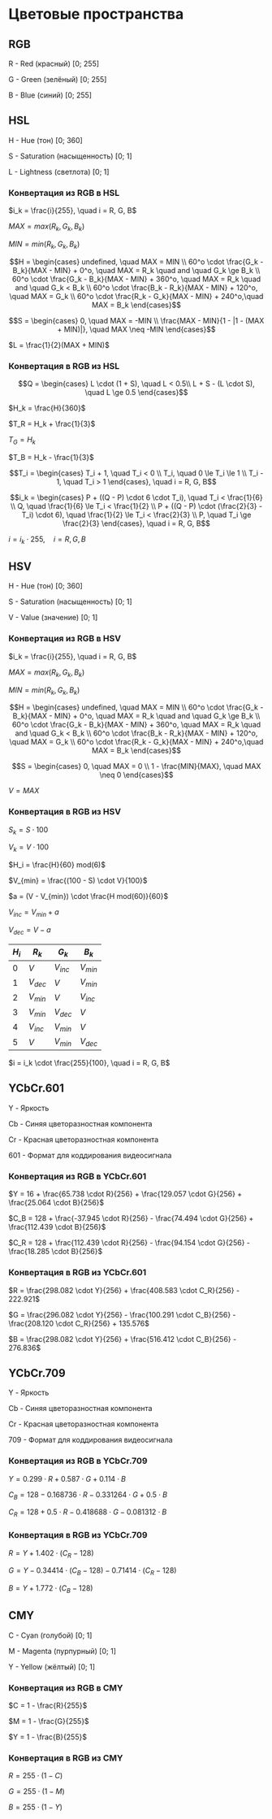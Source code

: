 # **Цветовые пространства**

## **RGB**

R - Red (красный) [0; 255]

G - Green (зелёный) [0; 255]

B - Blue (синий) [0; 255]

## **HSL**

H - Hue (тон) [0; 360]

S - Saturation (насыщенность) [0; 1]

L - Lightness (светлота) [0; 1]

### **Конвертация из RGB в HSL**

$i_k = \frac{i}{255}, \quad i = R, G, B$

$MAX = max(R_k, G_k, B_k)$

$MIN = min(R_k, G_k, B_k)$

$$H = \begin{cases}
undefined, \quad MAX = MIN \\
60^o \cdot \frac{G_k - B_k}{MAX - MIN} + 0^o, \quad MAX = R_k \quad and \quad  G_k \ge B_k \\
60^o \cdot \frac{G_k - B_k}{MAX - MIN} + 360^o, \quad MAX = R_k \quad and \quad G_k < B_k \\
60^o \cdot \frac{B_k - R_k}{MAX - MIN} + 120^o, \quad MAX = G_k \\
60^o \cdot \frac{R_k - G_k}{MAX - MIN} + 240^o,\quad MAX = B_k
\end{cases}$$

$$S = \begin{cases}
0, \quad MAX = -MIN \\
\frac{MAX - MIN}{1 - |1 - (MAX + MIN)|}, \quad MAX \neq -MIN
\end{cases}$$

$L = \frac{1}{2}(MAX + MIN)$

### **Конвертация в RGB из HSL**

$$Q = \begin{cases}
L \cdot (1 + S), \quad L < 0.5\\
L + S - (L \cdot S), \quad L \ge 0.5
\end{cases}$$

$H_k = \frac{H}{360}$

$T_R = H_k + \frac{1}{3}$

$T_G = H_k$

$T_B = H_k - \frac{1}{3}$

$$T_i = \begin{cases}
T_i + 1, \quad T_i < 0 \\
T_i, \quad 0 \le T_i \le 1 \\
T_i - 1, \quad T_i > 1
\end{cases}, \quad i = R, G, B$$

$$i_k = \begin{cases}
P + ((Q - P) \cdot 6 \cdot T_i), \quad T_i < \frac{1}{6} \\
Q, \quad \frac{1}{6} \le T_i < \frac{1}{2} \\
P + ((Q - P) \cdot (\frac{2}{3} - T_i) \cdot 6), \quad \frac{1}{2} \le T_i < \frac{2}{3} \\
P, \quad T_i \ge \frac{2}{3}
\end{cases}, \quad i = R, G, B$$

$i = i_k \cdot 255, \quad i = R, G, B$

## **HSV**

H - Hue (тон) [0; 360]

S - Saturation (насыщенность) [0; 1]

V - Value (значение) [0; 1]

### **Конвертация из RGB в HSV**

$i_k = \frac{i}{255}, \quad i = R, G, B$

$MAX = max(R_k, G_k, B_k)$

$MIN = min(R_k, G_k, B_k)$

$$H = \begin{cases}
undefined, \quad MAX = MIN \\
60^o \cdot \frac{G_k - B_k}{MAX - MIN} + 0^o, \quad MAX = R_k \quad and \quad  G_k \ge B_k \\
60^o \cdot \frac{G_k - B_k}{MAX - MIN} + 360^o, \quad MAX = R_k \quad and \quad G_k < B_k \\
60^o \cdot \frac{B_k - R_k}{MAX - MIN} + 120^o, \quad MAX = G_k \\
60^o \cdot \frac{R_k - G_k}{MAX - MIN} + 240^o,\quad MAX = B_k
\end{cases}$$

$$S = \begin{cases}
0, \quad MAX = 0 \\
1 - \frac{MIN}{MAX}, \quad MAX \neq 0
\end{cases}$$

$V = MAX$

### **Конвертация в RGB из HSV**

$S_k = S \cdot 100$

$V_k = V \cdot 100$

$H_i = \frac{H}{60} mod(6)$

$V_{min} = \frac{(100 - S) \cdot V}{100}$

$a = (V - V_{min}) \cdot \frac{H mod(60)}{60}$

$V_{inc} = V_{min} + a$

$V_{dec} = V - a$

| $H_i$ | $R_k$ | $G_k$ | $B_k$ |
| --- | --- | --- | --- |
| $0$ | $V$ | $V_{inc}$ | $V_{min}$ |
| $1$ | $V_{dec}$ | $V$ | $V_{min}$ |
| $2$ | $V_{min}$ | $V$ | $V_{inc}$ |
| $3$ | $V_{min}$ | $V_{dec}$ | $V$ |
| $4$ | $V_{inc}$ | $V_{min}$ | $V$ |
| $5$ | $V$ | $V_{min}$ | $V_{dec}$ |

$i = i_k \cdot \frac{255}{100}, \quad i = R, G, B$

## **YCbCr.601**

Y - Яркость

Cb - Синяя цветоразностная компонента

Cr - Красная цветоразностная компонента

601 - Формат для коддирования видеосигнала

### **Конвертация из RGB в YCbCr.601**

$Y = 16 + \frac{65.738 \cdot R}{256} + \frac{129.057 \cdot G}{256} + \frac{25.064 \cdot B}{256}$

$C_B = 128 + \frac{-37.945 \cdot R}{256} - \frac{74.494 \cdot G}{256} + \frac{112.439 \cdot B}{256}$

$C_R = 128 + \frac{112.439 \cdot R}{256} - \frac{94.154 \cdot G}{256} - \frac{18.285 \cdot B}{256}$

### **Конвертация в RGB из YCbCr.601**

$R = \frac{298.082 \cdot Y}{256} + \frac{408.583 \cdot C_R}{256} - 222.921$

$G = \frac{296.082 \cdot Y}{256} - \frac{100.291 \cdot C_B}{256} - \frac{208.120 \cdot C_R}{256} + 135.576$

$B = \frac{298.082 \cdot Y}{256} + \frac{516.412 \cdot C_B}{256} - 276.836$

## **YCbCr.709**

Y - Яркость

Cb - Синяя цветоразностная компонента

Cr - Красная цветоразностная компонента

709 - Формат для коддирования видеосигнала

### **Конвертация из RGB в YCbCr.709**

$Y = 0.299 \cdot R + 0.587 \cdot G + 0.114 \cdot B$

$C_B = 128 - 0.168736 \cdot R - 0.331264 \cdot G + 0.5 \cdot B$

$C_R = 128 + 0.5 \cdot R - 0.418688 \cdot G - 0.081312 \cdot B$

### **Конвертация в RGB из YCbCr.709**

$R = Y + 1.402 \cdot (C_R - 128)$

$G = Y - 0.34414 \cdot (C_B - 128) - 0.71414 \cdot (C_R - 128)$

$B = Y + 1.772 \cdot (C_B - 128)$

## **CMY**

C - Cyan (голубой) [0; 1]

M - Magenta (пурпурный) [0; 1]

Y - Yellow (жёлтый) [0; 1]

### **Конвертация из RGB в CMY**

$C = 1 - \frac{R}{255}$

$M = 1 - \frac{G}{255}$

$Y = 1 - \frac{B}{255}$

### **Конвертация в RGB из CMY**

$R = 255 \cdot (1 - C)$

$G = 255 \cdot (1 - M)$

$B = 255 \cdot (1 - Y)$
